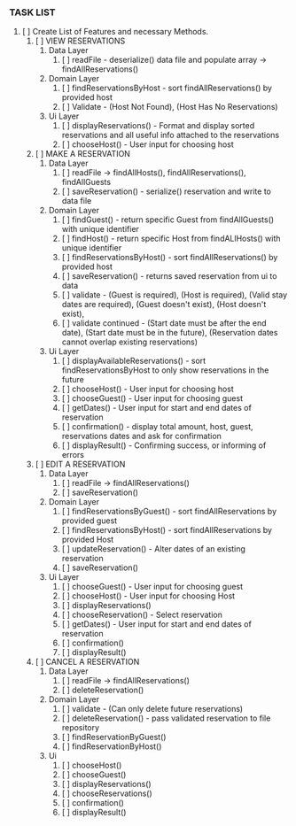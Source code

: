 
### TASK LIST
1. [ ] Create List of Features and necessary Methods.
   1. [ ] VIEW RESERVATIONS
      1. Data Layer
         1. [ ] readFile - deserialize() data file and populate array -> findAllReservations()
      2. Domain Layer
         1. [ ] findReservationsByHost - sort findAllReservations() by provided host
         2. [ ] Validate - (Host Not Found), (Host Has No Reservations)
      3. Ui Layer
         1. [ ] displayReservations() - Format and display sorted reservations and all useful info attached to the reservations
         2. [ ] chooseHost() - User input for choosing host
   2. [ ] MAKE A RESERVATION
      1. Data Layer
         1. [ ] readFile -> findAllHosts(), findAllReservations(), findAllGuests 
         2. [ ] saveReservation() - serialize() reservation and write to data file
      2. Domain Layer
         1. [ ] findGuest() - return specific Guest from findAllGuests() with unique identifier
         2. [ ] findHost() - return specific Host from findALlHosts() with unique identifier
         3. [ ] findReservationsByHost() - sort findAllReservations() by provided host
         4. [ ] saveReservation() - returns saved reservation from ui to data
         5. [ ] validate - (Guest is required), (Host is required), (Valid stay dates are required), (Guest doesn't exist), (Host doesn't exist),
         6. [ ] validate continued - (Start date must be after the end date), (Start date must be in the future), (Reservation dates cannot overlap existing reservations)
      3. Ui Layer
         1. [ ] displayAvailableReservations() - sort findReservationsByHost to only show reservations in the future
         2. [ ] chooseHost() -  User input for choosing host
         3. [ ] chooseGuest() - User input for choosing guest
         4. [ ] getDates() - User input for start and end dates of reservation
         5. [ ] confirmation() - display total amount, host, guest, reservations dates and ask for confirmation
         6. [ ] displayResult() - Confirming success, or informing of errors
   3. [ ] EDIT A RESERVATION
      1. Data Layer
         1. [ ] readFile -> findAllReservations()
         2. [ ] saveReservation()
      2. Domain Layer
         1. [ ] findReservationsByGuest() - sort findAllReservations by provided guest
         2. [ ] findReservationsByHost() - sort findAllReservations by provided Host
         3. [ ] updateReservation() - Alter dates of an existing reservation
         4. [ ] saveReservation()
      3. Ui Layer
         1. [ ] chooseGuest() - User input for choosing guest
         2. [ ] chooseHost() - User input for choosing Host
         3. [ ] displayReservations()
         4. [ ] chooseReservation() - Select reservation
         5. [ ] getDates() - User input for start and end dates of reservation
         6. [ ] confirmation()
         7. [ ] displayResult()
   4. [ ] CANCEL A RESERVATION
      1. Data Layer
         1. [ ] readFile -> findAllReservations()
         2. [ ] deleteReservation()
      2. Domain Layer
         1. [ ] validate - (Can only delete future reservations)
         2. [ ] deleteReservation() - pass validated reservation to file repository
         3. [ ] findReservationByGuest()
         4. [ ] findReservationByHost()
      3. Ui
         1. [ ] chooseHost()
         2. [ ] chooseGuest()
         3. [ ] displayReservations()
         4. [ ] chooseReservations()
         5. [ ] confirmation()
         6. [ ] displayResult()